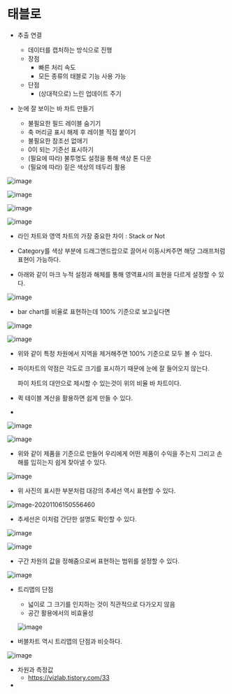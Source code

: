 # 태블로





- 추출 연결
  - 데이터를 캡처하는 방식으로 진행
  - 장점
    - 빠른 처리 속도
    - 모든 종류의 태블로 기능 사용 가능
  - 단점
    - (상대적으로) 느린 업데이트 주기





- 눈에 잘 보이는 바 차트 만들기
  - 불필요한 필드 레이블 숨기기
  - 축 머리글 표시 해제 후 레이블 직접 붙이기
  - 불필요한 참조선 없애기
  - 0이 되는 기준선 표시하기
  - (필요에 따라) 불투명도 설정을 통해 색상 톤 다운
  - (필요에 따라) 짙은 색상의 테두리 활용

![image](https://user-images.githubusercontent.com/58559786/97824097-5d72af00-1cfe-11eb-85d9-03bce1163319.png)



![image](https://user-images.githubusercontent.com/58559786/97824413-2e107200-1cff-11eb-8e8d-0006b91da911.png)



![image](https://user-images.githubusercontent.com/58559786/97824731-12599b80-1d00-11eb-9023-3fd4ece6ee18.png)

![image](https://user-images.githubusercontent.com/58559786/97825151-3b2e6080-1d01-11eb-8064-aaad03069b24.png)

- 라인 차트와 영역 차트의 가장 중요한 차이 : Stack or Not
- Category를 색상 부분에 드래그앤드랍으로 끌어서 이동시켜주면 해당 그래프처럼 표현이 가능하다.





- 아래와 같이 마크 누적 설정과 해체를 통해 영역표시의 표현을 다르게 설정할 수 있다.

![image](https://user-images.githubusercontent.com/58559786/97825097-1639ed80-1d01-11eb-9553-a28594756231.png)





- bar chart를 비율로 표현하는데 100% 기준으로 보고싶다면

![image](https://user-images.githubusercontent.com/58559786/98314990-7e971080-201a-11eb-8778-3ebf21b216a5.png)

![image](https://user-images.githubusercontent.com/58559786/98315221-15fc6380-201b-11eb-82a7-86551c269ef8.png)

- 위와 같이 특정 차원에서 지역을 제거해주면 100% 기준으로 모두 볼 수 있다.



- 파이차트의 약점은 각도로 크기를 표시하기 때문에 눈에 잘 들어오지 않는다.

  파이 차트의 대안으로 제시할 수 있는것이 위의 비율 바 차트이다.

- 퀵 테이블 계산을 활용하면 쉽게 만들 수 있다.



- 

![image](https://user-images.githubusercontent.com/58559786/98331847-c9c41a00-2040-11eb-8152-d1e8232bff38.png)





![image](https://user-images.githubusercontent.com/58559786/98331914-ef512380-2040-11eb-9c42-50ceb1a45c67.png)

- 위와 같이 제품을 기준으로 만들어 우리에게 어떤 제품이 수익을 주는지 그리고 손해를 입히는지 쉽게 찾아낼 수 있다.





![image](https://user-images.githubusercontent.com/58559786/98332060-4b1bac80-2041-11eb-9e85-57621b3455f7.png)

- 위 사진의 표시한 부분처럼 대강의 추세선 역시 표현할 수 있다.

![image-20201106150556460](C:\Users\user\AppData\Roaming\Typora\typora-user-images\image-20201106150556460.png)

- 추세선은 이처럼 간단한 설명도 확인할 수 있다.





![image](https://user-images.githubusercontent.com/58559786/98332727-8e2a4f80-2042-11eb-8cac-047822bb681a.png)

![image](https://user-images.githubusercontent.com/58559786/98332808-bb76fd80-2042-11eb-9343-81e6d7483a98.png)

- 구간 차원의 값을 정해줌으로써 표현하는 범위를 설정할 수 있다.



![image](https://user-images.githubusercontent.com/58559786/98333917-1c073a00-2045-11eb-823b-f2c1d8045a3d.png)











- 트리맵의 단점

  - 넓이로 그 크기를 인지하는 것이 직관적으로 다가오지 않음
  - 공간 활용에서의 비효율성

  ![image](https://user-images.githubusercontent.com/58559786/98334220-c2533f80-2045-11eb-9318-ee9acee66dc4.png)



- 버블차트 역시 트리맵의 단점과 비슷하다.

![image](https://user-images.githubusercontent.com/58559786/98334288-e6168580-2045-11eb-82f4-5ab249eaeefa.png)





- 차원과 측정값
  - https://vizlab.tistory.com/33
- 